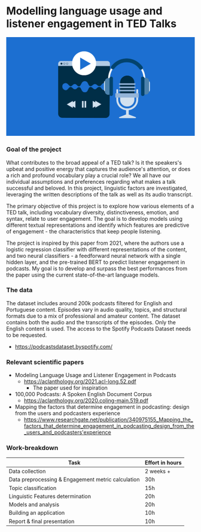 # Modelling language usage and listener engagement in TED Talks

![alt text](https://github.com/ivapezo/podcast-engagement/blob/main/criacao-podcast-BR-Capterra-Header.png)


### Goal of the project

What contributes to the broad appeal of a TED talk? Is it the speakers's upbeat and positive energy that captures the audience's attention, or does a rich and profound vocabulary play a crucial role? We all have our individual assumptions and preferences regarding what makes a talk successful and beloved. In this project, linguistic factors are investigated, leveraging the written descriptions of the talk as well as its audio transcript.

The primary objective of this project is to explore how various elements of a TED talk, including vocabulary diversity, distinctiveness, emotion, and syntax, relate to user engagement. The goal is to develop models using different textual representations and identify which features are predictive of engagement - the characteristics that keep people listening.

The project is inspired by this paper from 2021, where the authors use a logistic regression classifier with different representations of the content, and two neural classifiers - a feedforward neural network with a single hidden layer, and the pre-trained BERT to predict listener engagement in podcasts. 
My goal is to develop and surpass the best performances from the paper using the current state-of-the-art language models.


### The data 
The dataset includes around 200k podcasts filtered for English and Portuguese content. Episodes vary in audio quality, topics, and structural formats due to a mix of professional and amateur content. The dataset contains both the audio and the transcripts of the episodes.
Only the English content is used.
The access to the Spotify Podcasts Dataset needs to be requested.

- https://podcastsdataset.byspotify.com/


### Relevant scientific papers
* Modeling Language Usage and Listener Engagement in Podcasts
  * https://aclanthology.org/2021.acl-long.52.pdf
    * The paper used for inspiration 
* 100,000 Podcasts: A Spoken English Document Corpus
  * https://aclanthology.org/2020.coling-main.519.pdf
* Mapping the factors that determine engagement in podcasting: design from the users and podcasters experience
  * https://www.researchgate.net/publication/340975155_Mapping_the_factors_that_determine_engagement_in_podcasting_design_from_the_users_and_podcasters'experience



### Work-breakdown 

Task  | Effort in hours
------------- | -------------
Data collection | 2 weeks +
Data preprocessing & Engagement metric calculation | 30h
Topic classification | 15h
Linguistic Features determination | 20h
Models and analysis | 20h
Building an application | 10h
Report & final presentation | 10h
